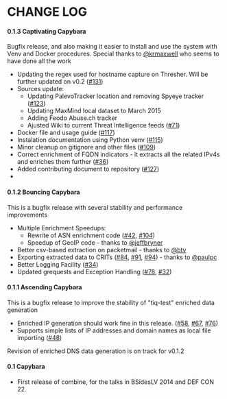 CHANGE LOG
==========

#### 0.1.3 Captivating Capybara
Bugfix release, and also making it easier to install and use the system with Venv and Docker procedures. Special thanks to [@krmaxwell](https://github.com/krmaxwell) who seems to have done all the work

* Updating the regex used for hostname capture on Thresher. Will be further updated on v0.2 ([#131](https://github.com/mlsecproject/combine/issues/131))
* Sources update:
    * Updating PalevoTracker location and removing Spyeye tracker ([#123](https://github.com/mlsecproject/combine/issues/123))
    * Updating MaxMind local dataset to March 2015
    * Adding Feodo Abuse.ch tracker
    * Ajusted Wiki to current Threat Intelligence feeds ([#71](https://github.com/mlsecproject/combine/issues/71))
* Docker file and usage guide ([#117](https://github.com/mlsecproject/combine/issues/117))
* Instalation documentation using Python venv ([#115](https://github.com/mlsecproject/combine/issues/115))
* Minor cleanup on gitignore and other files ([#109](https://github.com/mlsecproject/combine/issues/109))
* Correct enrichment of FQDN indicators - it extracts all the related IPv4s and enriches them further ([#36](https://github.com/mlsecproject/combine/issues/36))
* Added contributing document to repository ([#127](https://github.com/mlsecproject/combine/issues/127))
*  

#### 0.1.2 Bouncing Capybara
This is a bugfix release with several stability and performance improvements

* Multiple Enrichment Speedups:
  * Rewrite of ASN enrichment code
  ([#42](https://github.com/mlsecproject/combine/issues/42),
  [#104](https://github.com/mlsecproject/combine/issues/104))
  * Speedup of GeoIP code - thanks to [@jeffbryner](https://github.com/jeffbryner)
* Better csv-based extraction on packetmail - thanks to [@btv](https://github.com/btv)
* Exporting extracted data to CRITs ([#84](https://github.com/mlsecproject/combine/issues/84), [#91](https://github.com/mlsecproject/combine/issues/91), [#94](https://github.com/mlsecproject/combine/issues/94)) - thanks to [@paulpc](https://github.com/paulpc)
* Better Logging Facility ([#34](https://github.com/mlsecproject/combine/issues/34))
* Updated grequests and Exception Handling ([#78](https://github.com/mlsecproject/combine/issues/78),
[#32](https://github.com/mlsecproject/combine/issues/32))

#### 0.1.1 Ascending Capybara
This is a bugfix release to improve the stability of "tiq-test" enriched data generation

* Enriched IP generation should work fine in this release. ([#58](https://github.com/mlsecproject/combine/issues/58), [#67](https://github.com/mlsecproject/combine/issues/67), [#76](https://github.com/mlsecproject/combine/issues/76))
* Supports simple lists of IP addresses and domain names as local file importing ([#48](https://github.com/mlsecproject/combine/issues/48))

Revision of enriched DNS data generation is on track for v0.1.2

#### 0.1 Capybara
* First release of combine, for the talks in BSidesLV 2014 and DEF CON 22.
